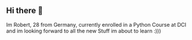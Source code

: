 ## Hi there 👋
Im Robert, 28 from Germany, currently enrolled in a Python Course at DCI and im looking forward to all the new Stuff im about to learn :)))
